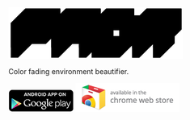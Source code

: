 
![Fadr](fadr.png)

Color fading environment beautifier.

[![PlayStore](data/fadr-android/fadr-playstore-badge.png)](https://play.google.com/store/apps/details?id=disktree.net.fadr) [![ChromeWebstore](data/fadr-chrome/fadr-chrome-webstore-badge.png)](https://chrome.google.com/webstore/detail/fadr/lionpbnnnifoojemhjailcbcnbdcibfe)
